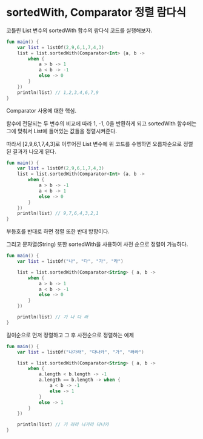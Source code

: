 # sortedWith, Comparator 정렬 람다식

코틀린 List<T> 변수의 sortedWith 함수의 람다식 코드를 실행해보자.

```kt
fun main() {
    var list = listOf(2,9,6,1,7,4,3)
    list = list.sortedWith(Comparator<Int> {a, b -> 
        when {
            a > b -> 1
            a < b -> -1
            else -> 0
        }
    })
    println(list) // 1,2,3,4,6,7,9
}
```

Comparator 사용에 대한 핵심.
  
함수에 전달되는 두 변수의 비교에 따라 1, -1, 0을 반환하게 되고 sortedWith 함수에는 그에 맞춰서 List에 들어있는 값들을 정렬시켜준다.
  
따라서 [2,9,6,1,7,4,3]로 이루어진 List<Int> 변수에 위 코드를 수행하면 오름차순으로 정렬된 결과가 나오게 된다.

```kt
fun main() {
    var list = listOf(2,9,6,1,7,4,3)
    list = list.sortedWith(Comparator<Int> {a, b -> 
        when {
            a > b -> -1
            a < b -> 1
            else -> 0
        }
    })
    println(list) // 9,7,6,4,3,2,1
}
```

부등호를 반대로 하면 정렬 또한 반대 방향이다.
  
그리고 문자열(String) 또한 sortedWith을 사용하여 사전 순으로 정렬이 가능하다.

```kt
fun main() {
    var list = listOf("나", "다", "가", "라")

    list = list.sortedWith(Comparator<String> { a, b -> 
        when {
            a > b -> 1
            a < b -> -1
            else -> 0
        }
    })

    println(list) // 가 나 다 라
}
```

길이순으로 먼저 정렬하고 그 후 사전순으로 정렬하는 예제

```kt
fun main() {
    var list = listOf("나가라", "다나카", "가", "라라")

    list = list.sortedWith(Comparator<String> { a, b -> 
        when {
            a.length < b.length -> -1
            a.length == b.length -> when {
                a < b -> -1
                else -> 1
            }
            else -> 1
        }
    })

    println(list) // 가 라라 나가라 다나카
}
```